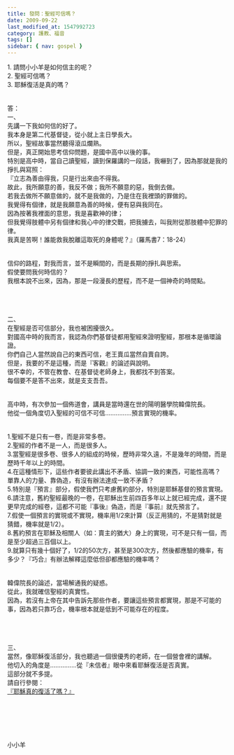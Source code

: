 ```yaml
---
title: 發問：聖經可信嗎？
date: 2009-09-22
last_modified_at: 1547992723
category: 護教、福音
tags: []
sidebar: { nav: gospel }
---
```


<p>1.	請問小小羊是如何信主的呢？<br/>2.	聖經可信嗎？<br/>3.	耶穌復活是真的嗎？<br/><!--more--><br/><br/>答：<br/>一、<br/>先講一下我如何信的好了。<br/>我本身是第二代基督徒，從小就上主日學長大。<br/>所以，聖經故事當然聽得滾瓜爛熟。<br/>但是，真正開始思考信仰問題，是國中高中以後的事。<br/>特別是高中時，當自己讀聖經，讀到保羅講的一段話，我嚇到了，因為那就是我的掙扎與寫照：<br/>『立志為善由得我，只是行出來由不得我。<br/>故此，我所願意的善，我反不做；我所不願意的惡，我倒去做。<br/>若我去做所不願意做的，就不是我做的，乃是住在我裡頭的罪做的。<br/>我覺得有個律，就是我願意為善的時候，便有惡與我同在。<br/>因為按著我裡面的意思，我是喜歡神的律；<br/>但我覺得肢體中另有個律和我心中的律交戰，把我擄去，叫我附從那肢體中犯罪的律。<br/>我真是苦啊！誰能救我脫離這取死的身體呢？』（羅馬書7：18-24）<br/> <br/><br/>信仰的路程，對我而言，並不是瞬間的，而是長期的掙扎與思索。<br/>假使要問我何時信的？<br/>我根本說不出來，因為，那是一段漫長的歷程，而不是一個神奇的時間點。<br/> <br/><br/><br/><br/>二、<br/>在聖經是否可信部分，我也被困擾很久。<br/>對國高中時的我而言，我認為你們基督徒都用聖經來證明聖經，那根本是循環論證。<br/>你們自己人當然說自己的東西可信，老王賣瓜當然自賣自誇。<br/>但是，我要的不是這種，而是『客觀』的論述與說明。<br/>很不幸的，不管在教會、在基督徒老師身上，我都找不到答案。<br/>每個要不是答不出來，就是支支吾吾。<br/> <br/><br/>高中時，有次參加一個佈道會，講員是當時還在世的陽明醫學院韓偉院長。<br/>他從一個角度切入聖經的可信不可信……………預言實現的機率。<br/> <br/><br/>1.聖經不是只有一卷，而是非常多卷。<br/>2.聖經的作者不是一人，而是很多人。<br/>3.當聖經是很多卷、很多人的組成的時候，歷時非常久遠，不是幾年的時間，而是歷時千年以上的時間。<br/>4.在這種情形下，這些作者要彼此講出不矛盾、協調一致的東西，可能性高嗎？<br/>單靠人的力量、靠偽造，有沒有辦法達成一致不矛盾？<br/>5.特別是『預言』部分，假使我們只考慮舊約部分，特別是耶穌基督的預言實現。<br/>6.請注意，舊約聖經最晚的一卷，在耶穌出生前四百多年以上就已經完成，還不提更早完成的經卷，這都不可能『事後』偽造，而是『事前』就先預言了。<br/>7.假使一個預言的實現或不實現，機率用1/2來計算（反正用猜的，不是猜對就是猜錯，機率就是1/2）。<br/>8.舊約預言在耶穌及相關人（如：賣主的猶大）身上的實現，可不是只有一個，而是至少超過三百個以上。<br/>9.就算只有幾十個好了，1/2的50次方，甚至是300次方，然後都應驗的機率，有多少？『巧合』有辦法解釋這麼低但卻都應驗的機率嗎？<br/> <br/><br/>韓偉院長的論述，當場解通我的疑惑。<br/>從此，我就確信聖經的真實性。<br/>因為，若沒有上帝在其中告訴先那些作者，要讓這些預言都實現，那是不可能的事，因為若只靠巧合，機率根本就是低到不可能存在的程度。<br/> <br/><br/><br/><br/>三、<br/>當然，像耶穌復活部分，我也聽過一個很優秀的老師，在一個營會裡的講解。<br/>他切入的角度是……………從『未信者』眼中來看耶穌復活是否真實。<br/>這部分就不多提。<br/>請自行參閱：<br/><a href="/posts/269191120">『耶穌真的復活了嗎？』</a><br/> <br/> <br/><br/><br/><br/><br/>小小羊</p>
